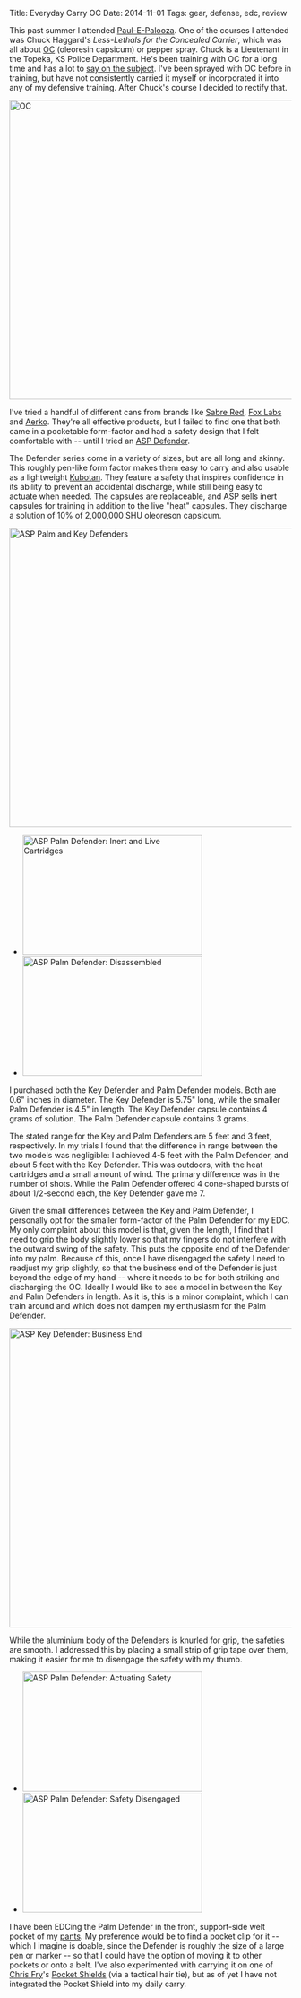 Title: Everyday Carry OC
Date: 2014-11-01
Tags: gear, defense, edc, review

This past summer I attended [Paul-E-Palooza](http://paulepalooza.com/). One of the courses I attended was Chuck Haggard's *Less-Lethals for the Concealed Carrier*, which was all about [OC](https://en.wikipedia.org/wiki/Pepper_spray) (oleoresin capsicum) or pepper spray. Chuck is a Lieutenant in the Topeka, KS Police Department. He's been training with OC for a long time and has a lot to [say on the subject](http://youtu.be/WQ524S9XvpA). I've been sprayed with OC before in training, but have not consistently carried it myself or incorporated it into any of my defensive training. After Chuck's course I decided to rectify that.

<a href="https://www.flickr.com/photos/pigmonkey/15662765846" title="OC by Pig Monkey, on Flickr"><img src="https://farm4.staticflickr.com/3944/15662765846_a4a6a9b7d7_c.jpg" width="800" height="534" alt="OC"></a>

I've tried a handful of different cans from brands like [Sabre Red](http://www.sabrered.com/), [Fox Labs](http://www.foxlabs.com/) and [Aerko](http://www.aerko.com/). They're all effective products, but I failed to find one that both came in a pocketable form-factor and had a safety design that I felt comfortable with -- until I tried an [ASP Defender](https://www.asp-usa.com/store/defenders.html).

The Defender series come in a variety of sizes, but are all long and skinny. This roughly pen-like form factor makes them easy to carry and also usable as a lightweight [Kubotan](https://en.wikipedia.org/wiki/Kubotan). They feature a safety that inspires confidence in its ability to prevent an accidental discharge, while still being easy to actuate when needed. The capsules are replaceable, and ASP sells inert capsules for training in addition to the live "heat" capsules. They discharge a solution of 10% of 2,000,000 SHU oleoreson capsicum.

<a href="https://www.flickr.com/photos/pigmonkey/15501092148" title="ASP Palm and Key Defenders by Pig Monkey, on Flickr"><img src="https://farm6.staticflickr.com/5600/15501092148_d176e2353e_c.jpg" width="800" height="534" alt="ASP Palm and Key Defenders"></a>


<ul class="thumbs">
    <li>
        <a href="https://www.flickr.com/photos/pigmonkey/15686476305" title="ASP Palm Defender: Inert and Live Cartridges by Pig Monkey, on Flickr"><img src="https://farm6.staticflickr.com/5612/15686476305_030e06a496_n.jpg" width="320" height="213" alt="ASP Palm Defender: Inert and Live Cartridges"></a>
    </li>
    <li>
        <a href="https://www.flickr.com/photos/pigmonkey/15686477405" title="ASP Palm Defender: Disassembled by Pig Monkey, on Flickr"><img src="https://farm8.staticflickr.com/7476/15686477405_fefdccde34_n.jpg" width="320" height="213" alt="ASP Palm Defender: Disassembled"></a>
    </li>
</ul>

I purchased both the Key Defender and Palm Defender models. Both are 0.6" inches in diameter. The Key Defender is 5.75" long, while the smaller Palm Defender is 4.5" in length. The Key Defender capsule contains 4 grams of solution. The Palm Defender capsule contains 3 grams.

The stated range for the Key and Palm Defenders are 5 feet and 3 feet, respectively. In my trials I found that the difference in range between the two models was negligible: I achieved 4-5 feet with the Palm Defender, and about 5 feet with the Key Defender. This was outdoors, with the heat cartridges and a small amount of wind. The primary difference was in the number of shots. While the Palm Defender offered 4 cone-shaped bursts of about 1/2-second each, the Key Defender gave me 7.


Given the small differences between the Key and Palm Defender, I personally opt for the smaller form-factor of the Palm Defender for my EDC. My only complaint about this model is that, given the length, I find that I need to grip the body slightly lower so that my fingers do not interfere with the outward swing of the safety. This puts the opposite end of the Defender into my palm. Because of this, once I have disengaged the safety I need to readjust my grip slightly, so that the business end of the Defender is just beyond the edge of my hand -- where it needs to be for both striking and discharging the OC. Ideally I would like to see a model in between the Key and Palm Defenders in length. As it is, this is a minor complaint, which I can train around and which does not dampen my enthusiasm for the Palm Defender.

<a href="https://www.flickr.com/photos/pigmonkey/15501283317" title="ASP Key Defender: Business End by Pig Monkey, on Flickr"><img src="https://farm8.staticflickr.com/7567/15501283317_e7da0d13cd_c.jpg" width="800" height="534" alt="ASP Key Defender: Business End"></a>

While the aluminium body of the Defenders is knurled for grip, the safeties are smooth. I addressed this by placing a small strip of grip tape over them, making it easier for me to disengage the safety with my thumb.

<ul class="thumbs">
    <li>
        <a href="https://www.flickr.com/photos/pigmonkey/15501670490" title="ASP Palm Defender: Actuating Safety by Pig Monkey, on Flickr"><img src="https://farm4.staticflickr.com/3941/15501670490_2dc4dd5d32_n.jpg" width="320" height="213" alt="ASP Palm Defender: Actuating Safety"></a>
    </li>
    <li>
        <a href="https://www.flickr.com/photos/pigmonkey/15501281727" title="ASP Palm Defender: Safety Disengaged by Pig Monkey, on Flickr"><img src="https://farm8.staticflickr.com/7466/15501281727_5e0620af94_n.jpg" width="320" height="213" alt="ASP Palm Defender: Safety Disengaged"></a>
    </li>
</ul>

I have been EDCing the Palm Defender in the front, support-side welt pocket of my [pants](http://store.tripleaughtdesign.com/Apparel/Pants-And-Shorts). My preference would be to find a pocket clip for it -- which I imagine is doable, since the Defender is roughly the size of a large pen or marker -- so that I could have the option of moving it to other pockets or onto a belt. I've also experimented with carrying it on one of [Chris Fry](http://www.mdtstraining.com/)'s [Pocket Shields](https://raven-concealment-systems1.mybigcommerce.com/moduloader-pocket-shield/) (via a tactical hair tie), but as of yet I have not integrated the Pocket Shield into my daily carry.
